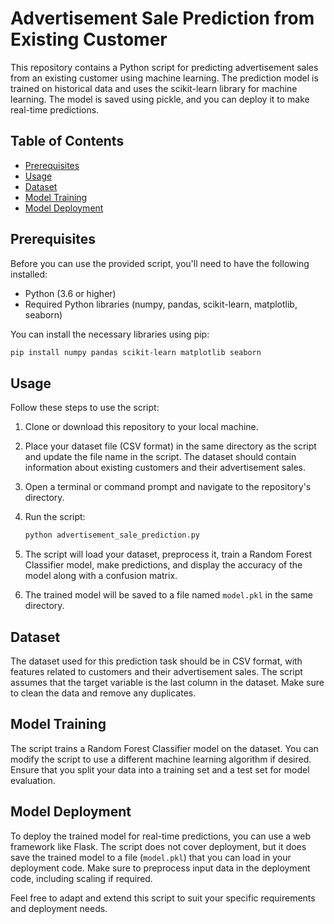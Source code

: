 # Advertisement Sale Prediction from Existing Customer

This repository contains a Python script for predicting advertisement sales from an existing customer using machine learning. The prediction model is trained on historical data and uses the scikit-learn library for machine learning. The model is saved using pickle, and you can deploy it to make real-time predictions.

## Table of Contents

- [Prerequisites](#prerequisites)
- [Usage](#usage)
- [Dataset](#dataset)
- [Model Training](#model-training)
- [Model Deployment](#model-deployment)

## Prerequisites

Before you can use the provided script, you'll need to have the following installed:

- Python (3.6 or higher)
- Required Python libraries (numpy, pandas, scikit-learn, matplotlib, seaborn)

You can install the necessary libraries using pip:

```bash
pip install numpy pandas scikit-learn matplotlib seaborn
```

## Usage

Follow these steps to use the script:

1. Clone or download this repository to your local machine.

2. Place your dataset file (CSV format) in the same directory as the script and update the file name in the script. The dataset should contain information about existing customers and their advertisement sales.

3. Open a terminal or command prompt and navigate to the repository's directory.

4. Run the script:

   ```bash
   python advertisement_sale_prediction.py
   ```

5. The script will load your dataset, preprocess it, train a Random Forest Classifier model, make predictions, and display the accuracy of the model along with a confusion matrix.

6. The trained model will be saved to a file named `model.pkl` in the same directory.

## Dataset

The dataset used for this prediction task should be in CSV format, with features related to customers and their advertisement sales. The script assumes that the target variable is the last column in the dataset. Make sure to clean the data and remove any duplicates.

## Model Training

The script trains a Random Forest Classifier model on the dataset. You can modify the script to use a different machine learning algorithm if desired. Ensure that you split your data into a training set and a test set for model evaluation.

## Model Deployment

To deploy the trained model for real-time predictions, you can use a web framework like Flask. The script does not cover deployment, but it does save the trained model to a file (`model.pkl`) that you can load in your deployment code. Make sure to preprocess input data in the deployment code, including scaling if required.

Feel free to adapt and extend this script to suit your specific requirements and deployment needs.
